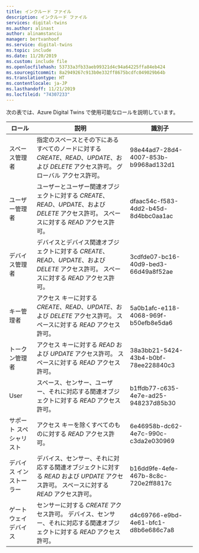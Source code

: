 ```yaml
---
title: インクルード ファイル
description: インクルード ファイル
services: digital-twins
ms.author: alinast
author: alinamstanciu
manager: bertvanhoof
ms.service: digital-twins
ms.topic: include
ms.date: 11/20/2019
ms.custom: include file
ms.openlocfilehash: 53733a3fb33aeb99321d4c94a64225ffa84eb424
ms.sourcegitcommit: 8a2949267c913b0e332ff8675bcdfc049029b64b
ms.translationtype: HT
ms.contentlocale: ja-JP
ms.lasthandoff: 11/21/2019
ms.locfileid: "74307233"
---
```

次の表では、Azure Digital Twins で使用可能なロールを説明しています。

| **ロール** | **説明** | **識別子** |
| --- | --- | --- |
| スペース管理者 | 指定のスペースとその下にあるすべてのノードに対する *CREATE*、*READ*、*UPDATE*、および *DELETE* アクセス許可。 グローバル アクセス許可。 | 98e44ad7-28d4-4007-853b-b9968ad132d1 |
| ユーザー管理者| ユーザーとユーザー関連オブジェクトに対する *CREATE*、*READ*、*UPDATE*、および *DELETE* アクセス許可。 スペースに対する *READ* アクセス許可。 | dfaac54c-f583-4dd2-b45d-8d4bbc0aa1ac |
| デバイス管理者 | デバイスとデバイス関連オブジェクトに対する *CREATE*、*READ*、*UPDATE*、および *DELETE* アクセス許可。 スペースに対する *READ* アクセス許可。 | 3cdfde07-bc16-40d9-bed3-66d49a8f52ae |
| キー管理者 | アクセス キーに対する *CREATE*、*READ*、*UPDATE*、および *DELETE* アクセス許可。 スペースに対する *READ* アクセス許可。 | 5a0b1afc-e118-4068-969f-b50efb8e5da6 |
| トークン管理者 |  アクセス キーに対する *READ* および *UPDATE* アクセス許可。 スペースに対する *READ* アクセス許可。 | 38a3bb21-5424-43b4-b0bf-78ee228840c3 |
| User |  スペース、センサー、ユーザー、それに対応する関連オブジェクトに対する *READ* アクセス許可。 | b1ffdb77-c635-4e7e-ad25-948237d85b30 |
| サポート スペシャリスト |  アクセス キーを除くすべてのものに対する *READ* アクセス許可。 | 6e46958b-dc62-4e7c-990c-c3da2e030969 |
| デバイス インストーラー | デバイス、センサー、それに対応する関連オブジェクトに対する *READ* および *UPDATE* アクセス許可。 スペースに対する *READ* アクセス許可。 | b16dd9fe-4efe-467b-8c8c-720e2ff8817c |
| ゲートウェイ デバイス | センサーに対する *CREATE* アクセス許可。 デバイス、センサー、それに対応する関連オブジェクトに対する *READ* アクセス許可。 | d4c69766-e9bd-4e61-bfc1-d8b6e686c7a8 |